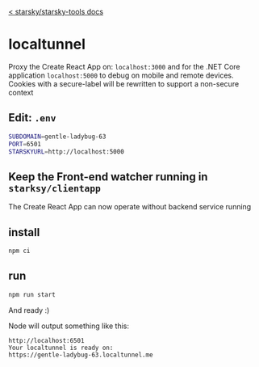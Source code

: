 [< starsky/starsky-tools docs](../readme.md)

# localtunnel

Proxy the Create React App on: `localhost:3000` and for the .NET Core application `localhost:5000` to debug on mobile and remote devices.
Cookies with a secure-label will be rewritten to support a non-secure context

## Edit: `.env`
```sh
SUBDOMAIN=gentle-ladybug-63
PORT=6501
STARSKYURL=http://localhost:5000
```

## Keep the Front-end watcher running in `starksy/clientapp`
The Create React App can now operate without backend service running

## install
```sh
npm ci
```

## run
```sh
npm run start
```

And ready :)

Node will output something like this:
```
http://localhost:6501
Your localtunnel is ready on:
https://gentle-ladybug-63.localtunnel.me
```
